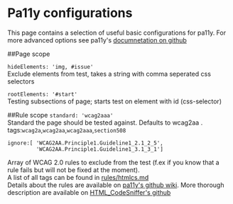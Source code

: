 # Pa11y configurations
This page contains a selection of useful basic configurations
for pa11y. For more advanced options see pa11y's  [documnetation on github](https://github.com/pa11y/pa11y#configuration)

##Page scope

``` hideElements: 'img, #issue' ```<br>
Exclude elements from test, takes a string with comma seperated 
css selectors
    
``` rootElements: '#start' ``` <br>
Testing subsections of page; starts test on element with id (css-selector) 

##Rule scope
````standard: 'wcag2aaa'````<br>
Standard the page should be tested against. Defaults to wcag2aa
.<br>
tags:```wcag2a```,```wcag2aa```,```wcag2aaa```,```section508```


```
ignore:[ 'WCAG2AA.Principle1.Guideline1_2.1_2_5',
         'WCAG2AA.Principle1.Guideline1_3.1_3_1']
```
Array of WCAG 2.0 rules to exclude from the test (f.ex if you know that a rule fails but
will not be fixed at the moment).<br>
A list of all tags can be found in [rules/htmlcs.md](../rules/htmlcs.md) <br>
Details about the rules are available on [pa11y's github wiki](https://github.com/pa11y/pa11y/wiki/HTML-CodeSniffer-Rules).
More thorough description are available on [HTML_CodeSniffer's github](http://squizlabs.github.io/HTML_CodeSniffer/Standards/WCAG2/)

